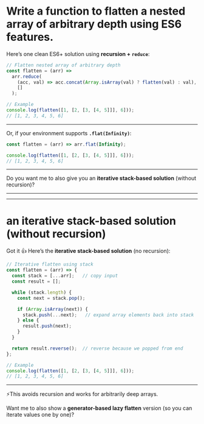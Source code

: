 # Write a function to flatten a nested array of arbitrary depth using ES6 features.

Here’s one clean ES6+ solution using **recursion + `reduce`**:

```javascript
// Flatten nested array of arbitrary depth
const flatten = (arr) =>
  arr.reduce(
    (acc, val) => acc.concat(Array.isArray(val) ? flatten(val) : val),
    []
  );

// Example
console.log(flatten([1, [2, [3, [4, 5]]], 6])); 
// [1, 2, 3, 4, 5, 6]
```

---

Or, if your environment supports **`.flat(Infinity)`**:

```javascript
const flatten = (arr) => arr.flat(Infinity);

console.log(flatten([1, [2, [3, [4, 5]]], 6]));
// [1, 2, 3, 4, 5, 6]
```

---

Do you want me to also give you an **iterative stack-based solution** (without recursion)?

---
---

# an **iterative stack-based solution** (without recursion)

Got it 👍
Here’s the **iterative stack-based solution** (no recursion):

```javascript
// Iterative flatten using stack
const flatten = (arr) => {
  const stack = [...arr];   // copy input
  const result = [];

  while (stack.length) {
    const next = stack.pop();

    if (Array.isArray(next)) {
      stack.push(...next);   // expand array elements back into stack
    } else {
      result.push(next);
    }
  }

  return result.reverse();  // reverse because we popped from end
};

// Example
console.log(flatten([1, [2, [3, [4, 5]]], 6]));
// [1, 2, 3, 4, 5, 6]
```

---

⚡This avoids recursion and works for arbitrarily deep arrays.

Want me to also show a **generator-based lazy flatten** version (so you can iterate values one by one)?

